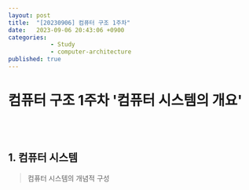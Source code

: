 ```yaml
---
layout: post
title:  "[20230906] 컴퓨터 구조 1주차"
date:   2023-09-06 20:43:06 +0900
categories: 
            - Study
            - computer-architecture
published: true
---
```


# 컴퓨터 구조 1주차 '컴퓨터 시스템의 개요'

<br>
<br>

## 1. 컴퓨터 시스템

> 컴퓨터 시스템의 개념적 구성
